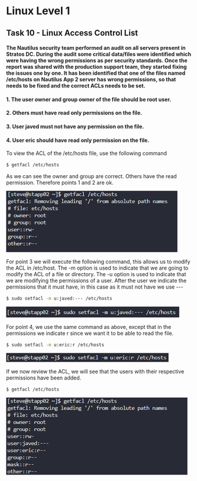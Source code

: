 # Linux Level 1

## Task 10 - Linux Access Control List

#### The Nautilus security team performed an audit on all servers present in Stratos DC. During the audit some critical data/files were identified which were having the wrong permissions as per security standards. Once the report was shared with the production support team, they started fixing the issues one by one. It has been identified that one of the files named /etc/hosts on Nautilus App 2 server has wrong permissions, so that needs to be fixed and the correct ACLs needs to be set.

#### 1. The user owner and group owner of the file should be root user.

#### 2. Others must have read only permissions on the file.

#### 3. User javed must not have any permission on the file.

#### 4. User eric should have read only permission on the file.

To view the ACL of the /etc/hosts file, use the following command

```bash
$ getfacl /etc/hosts
```

As we can see the owner and group are correct. Others have the read permission. Therefore points 1 and 2 are ok.

![getfacl  command](/img/LINUX/LinuxL01/Task10_01_getfacl.png)

For point 3 we will execute the following command, this allows us to modify the ACL in /etc/host. The -m option is used to indicate that we are going to modify the ACL of a file or directory. The -u option is used to indicate that we are modifying the permissions of a user. After the user we indicate the permissions that it must have, in this case as it must not have we use ---

```bash
$ sudo setfacl -m u:javed:--- /etc/hosts
```

![sudo setfacl command](/img/LINUX/LinuxL01/Task10_02_sudo_setfacl.png)

For point 4, we use the same command as above, except that in the permissions we indicate r since we want it to be able to read the file.

```bash
$ sudo setfacl -m u:eric:r /etc/hosts
```

![sudo setfacl command](/img/LINUX/LinuxL01/Task10_03_sudo_setfacl.png)

If we now review the ACL, we will see that the users with their respective permissions have been added.

```bash
$ getfacl /etc/hosts
```

![comando getfacl](/img/LINUX/LinuxL01/Task10_04_getfacl.png)
